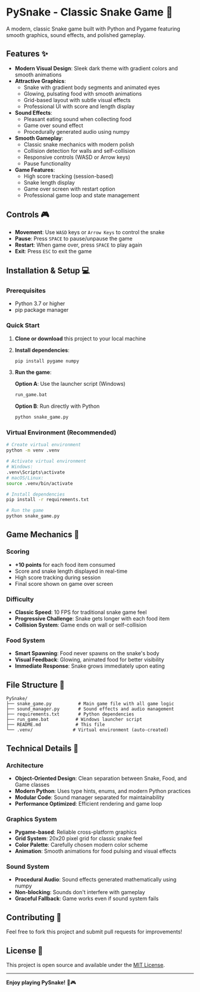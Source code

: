 # PySnake - Classic Snake Game 🐍

A modern, classic Snake game built with Python and Pygame featuring smooth graphics, sound effects, and polished gameplay.

## Features ✨

- **Modern Visual Design**: Sleek dark theme with gradient colors and smooth animations
- **Attractive Graphics**: 
  - Snake with gradient body segments and animated eyes
  - Glowing, pulsating food with smooth animations
  - Grid-based layout with subtle visual effects
  - Professional UI with score and length display
- **Sound Effects**: 
  - Pleasant eating sound when collecting food
  - Game over sound effect
  - Procedurally generated audio using numpy
- **Smooth Gameplay**:
  - Classic snake mechanics with modern polish
  - Collision detection for walls and self-collision
  - Responsive controls (WASD or Arrow keys)
  - Pause functionality
- **Game Features**:
  - High score tracking (session-based)
  - Snake length display
  - Game over screen with restart option
  - Professional game loop and state management

## Controls 🎮

- **Movement**: Use `WASD` keys or `Arrow Keys` to control the snake
- **Pause**: Press `SPACE` to pause/unpause the game
- **Restart**: When game over, press `SPACE` to play again
- **Exit**: Press `ESC` to exit the game

## Installation & Setup 💻

### Prerequisites
- Python 3.7 or higher
- pip package manager

### Quick Start

1. **Clone or download** this project to your local machine

2. **Install dependencies**:
   ```bash
   pip install pygame numpy
   ```

3. **Run the game**:
   
   **Option A**: Use the launcher script (Windows)
   ```bash
   run_game.bat
   ```
   
   **Option B**: Run directly with Python
   ```bash
   python snake_game.py
   ```

### Virtual Environment (Recommended)

```bash
# Create virtual environment
python -m venv .venv

# Activate virtual environment
# Windows:
.venv\Scripts\activate
# macOS/Linux:
source .venv/bin/activate

# Install dependencies
pip install -r requirements.txt

# Run the game
python snake_game.py
```

## Game Mechanics 🎯

### Scoring
- **+10 points** for each food item consumed
- Score and snake length displayed in real-time
- High score tracking during session
- Final score shown on game over screen

### Difficulty
- **Classic Speed**: 10 FPS for traditional snake game feel
- **Progressive Challenge**: Snake gets longer with each food item
- **Collision System**: Game ends on wall or self-collision

### Food System
- **Smart Spawning**: Food never spawns on the snake's body
- **Visual Feedback**: Glowing, animated food for better visibility
- **Immediate Response**: Snake grows immediately upon eating

## File Structure 📁

```
PySnake/
├── snake_game.py          # Main game file with all game logic
├── sound_manager.py       # Sound effects and audio management
├── requirements.txt       # Python dependencies
├── run_game.bat          # Windows launcher script
├── README.md             # This file
└── .venv/               # Virtual environment (auto-created)
```

## Technical Details 🔧

### Architecture
- **Object-Oriented Design**: Clean separation between Snake, Food, and Game classes
- **Modern Python**: Uses type hints, enums, and modern Python practices
- **Modular Code**: Sound manager separated for maintainability
- **Performance Optimized**: Efficient rendering and game loop

### Graphics System
- **Pygame-based**: Reliable cross-platform graphics
- **Grid System**: 20x20 pixel grid for classic snake feel
- **Color Palette**: Carefully chosen modern color scheme
- **Animation**: Smooth animations for food pulsing and visual effects

### Sound System
- **Procedural Audio**: Sound effects generated mathematically using numpy
- **Non-blocking**: Sounds don't interfere with gameplay
- **Graceful Fallback**: Game works even if sound system fails

## Contributing 🤝

Feel free to fork this project and submit pull requests for improvements!

## License 📜

This project is open source and available under the [MIT License](LICENSE).

---

**Enjoy playing PySnake!** 🐍🎮